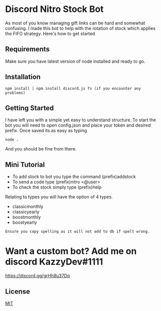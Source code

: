 # Discord Nitro Stock Bot

As most of you know managing gift links can be hard and somewhat confusing. I made this bot to help with the rotation of stock which applies the FIFO strategy. Here's how to get started

## Requirements

Make sure you have latest version of node installed and ready to go.

## Installation

```
npm install | npm install discord.js fs (if you encounter any problems) 
```

## Getting Started

I have left you with a simple yet easy to understand structure. To start the bot you will need to open config.json and place your token and desired prefix. Once saved its as easy as typing
```
node .
```
And you should be fine from there.

## Mini Tutorial

- To add stock to bot you type the command (prefix)addstock <type> <nitro codes>
- To send a code type (prefix)nitro <@user> <type> <amount>
- To check the stock simply type (prefix)help

Relating to types you will have the option of 4 types.
- classicmonthly
- classicyearly
- boostmonthly
- boostyearly

`Ensure you copy spelling as it will not add to db if spelt wrong.`



# Want a  custom bot? Add me on discord KazzyDev#1111
https://discord.gg/grHh8u37Dq

## License
[MIT](https://choosealicense.com/licenses/mit/)
